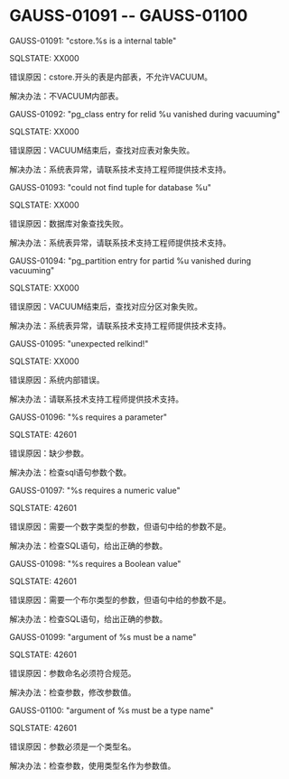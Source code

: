 # GAUSS-01091 -- GAUSS-01100

GAUSS-01091: "cstore.%s is a internal table"

SQLSTATE: XX000

错误原因：cstore.开头的表是内部表，不允许VACUUM。

解决办法：不VACUUM内部表。

GAUSS-01092: "pg\_class entry for relid %u vanished during vacuuming"

SQLSTATE: XX000

错误原因：VACUUM结束后，查找对应表对象失败。

解决办法：系统表异常，请联系技术支持工程师提供技术支持。

GAUSS-01093: "could not find tuple for database %u"

SQLSTATE: XX000

错误原因：数据库对象查找失败。

解决办法：系统表异常，请联系技术支持工程师提供技术支持。

GAUSS-01094: "pg\_partition entry for partid %u vanished during vacuuming"

SQLSTATE: XX000

错误原因：VACUUM结束后，查找对应分区对象失败。

解决办法：系统表异常，请联系技术支持工程师提供技术支持。

GAUSS-01095: "unexpected relkind!"

SQLSTATE: XX000

错误原因：系统内部错误。

解决办法：请联系技术支持工程师提供技术支持。

GAUSS-01096: "%s requires a parameter"

SQLSTATE: 42601

错误原因：缺少参数。

解决办法：检查sql语句参数个数。

GAUSS-01097: "%s requires a numeric value"

SQLSTATE: 42601

错误原因：需要一个数字类型的参数，但语句中给的参数不是。

解决办法：检查SQL语句，给出正确的参数。

GAUSS-01098: "%s requires a Boolean value"

SQLSTATE: 42601

错误原因：需要一个布尔类型的参数，但语句中给的参数不是。

解决办法：检查SQL语句，给出正确的参数。

GAUSS-01099: "argument of %s must be a name"

SQLSTATE: 42601

错误原因：参数命名必须符合规范。

解决办法：检查参数，修改参数值。

GAUSS-01100: "argument of %s must be a type name"

SQLSTATE: 42601

错误原因：参数必须是一个类型名。

解决办法：检查参数，使用类型名作为参数值。
